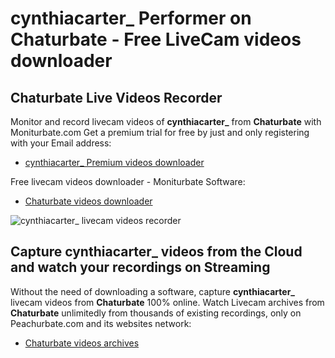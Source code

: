 # cynthiacarter_ Performer on Chaturbate - Free LiveCam videos downloader

## Chaturbate Live Videos Recorder

Monitor and record livecam videos of **cynthiacarter_** from **Chaturbate** with Moniturbate.com
Get a premium trial for free by just and only registering with your Email address:
* [cynthiacarter_ Premium videos downloader](https://moniturbate.com/request-demo-licence-key.html)

Free livecam videos downloader - Moniturbate Software:
* [Chaturbate videos downloader](https://moniturbate.com/moniturbate-download-software.html)

![cynthiacarter_ livecam videos recorder](https://peachurnet.com/templates/moniturbate-software.png)


## Capture cynthiacarter_ videos from the Cloud and watch your recordings on Streaming

Without the need of downloading a software, capture **cynthiacarter_** livecam videos from **Chaturbate** 100% online.
Watch Livecam archives from **Chaturbate** unlimitedly from thousands of existing recordings, only on Peachurbate.com and its websites network:
* [Chaturbate videos archives](https://peachurnet.com/)